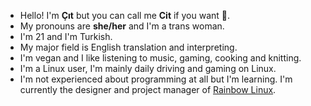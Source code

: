 - Hello! I'm **Çıt** but you can call me **Cit** if you want 🤭.
- My pronouns are **she/her** and I'm a trans woman.
- I'm 21 and I'm Turkish.
- My major field is English translation and interpreting.
- I'm vegan and I like listening to music, gaming, cooking and knitting.
- I'm a Linux user, I'm mainly daily driving and gaming on Linux.
- I'm not experienced about programming at all but I'm learning. I'm currently the designer and project manager of [Rainbow Linux](https://github.com/rainbow-linux).
